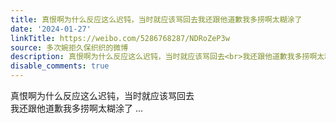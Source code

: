 ```yaml
---
title: 真恨啊为什么反应这么迟钝，当时就应该骂回去我还跟他道歉我多捞啊太糊涂了
date: '2024-01-27'
linkTitle: https://weibo.com/5286768287/NDRoZeP3w
source: 多次婉拒久保织织的微博
description: 真恨啊为什么反应这么迟钝，当时就应该骂回去<br>我还跟他道歉我多捞啊太糊涂了  ...
disable_comments: true
---
```

真恨啊为什么反应这么迟钝，当时就应该骂回去<br>我还跟他道歉我多捞啊太糊涂了  ...